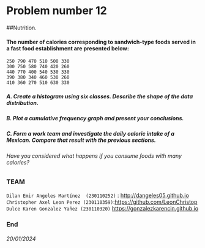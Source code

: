# Problem number 12
##Nutrition.

#### The number of calories corresponding to sandwich-type foods served in a fast food establishment are presented below:
```
250 790 470 510 500 330
300 750 580 740 420 260
440 770 400 540 530 330
390 380 340 460 530 260
410 360 270 510 630 330
```

##### A. Create a histogram using six classes. Describe the shape of the data distribution.
##### B. Plot a cumulative frequency graph and present your conclusions.
##### C. Form a work team and investigate the daily caloric intake of a Mexican. Compare that result with the previous sections.
###### Have you considered what happens if you consume foods with many calories?


### TEAM 
`Dilan Emir Angeles Martínez  (230110252)` : <http://dangeles05.github.io> 
`Christopher Axel Leon Perez (230110359)`:<https://github.com/LeonChristop>
`Dulce Karen Gonzalez Yañez (230110320)`  <https://gonzalezkarencin.github.io>


### End
 
 ###### 20/01/2024